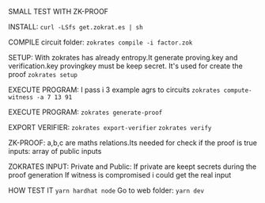 SMALL TEST WITH ZK-PROOF

INSTALL:
`curl -LSfs get.zokrat.es | sh`

COMPILE circuit folder:
`zokrates compile -i factor.zok`

SETUP: 
With zokrates has already entropy.It generate proving.key and verification.key
provingkey must be keep secret. It's used for create the proof
`zokrates setup`

EXECUTE PROGRAM:
I pass i 3 example agrs to circuits
`zokrates compute-witness -a 7 13 91`

EXECUTE PROGRAM:
`zokrates generate-proof`

EXPORT VERIFIER:
`zokrates export-verifier`
`zokrates verify`

ZK-PROOF:
a,b,c are maths relations.Its needed for check if the proof is true
inputs: array of public inputs

ZOKRATES INPUT:
Private and Public:
If private are keept secrets during the proof generation
If witness is compromised i could get the real input


HOW TEST IT
`yarn hardhat node`
Go to web folder:
`yarn dev`


